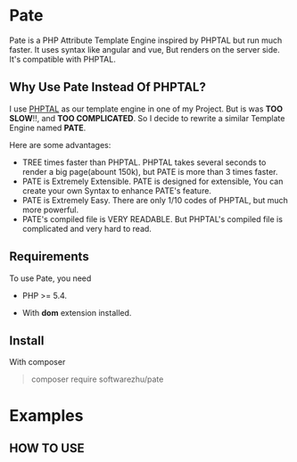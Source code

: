 # Pate
Pate is a PHP Attribute Template Engine inspired by PHPTAL but run much faster. It uses syntax like angular and vue, But renders on the server side. It's compatible with PHPTAL. 


## Why Use Pate Instead Of PHPTAL?
I use [PHPTAL](https://github.com/phptal/PHPTAL) as our template engine in one of my Project. But is was **TOO SLOW**!!, and **TOO COMPLICATED**. So I decide to rewrite a similar Template Engine named **PATE**.

Here are some advantages:
* TREE times faster than PHPTAL.  PHPTAL takes several seconds to render a big page(abount 150k), but PATE is more than 3 times faster. 
* PATE is Extremely Extensible. PATE is designed for extensible, You can create your own Syntax to enhance PATE's feature.
* PATE is Extremely Easy. There are only 1/10 codes of PHPTAL, but much more powerful.
* PATE's compiled file is VERY READABLE. But PHPTAL's compiled file is complicated and very hard to read.

Requirements
---
To use Pate, you need

* PHP >= 5.4.

* With **dom** extension installed.


## Install

With composer

> composer require softwarezhu/pate


Examples
==============

## HOW TO USE
